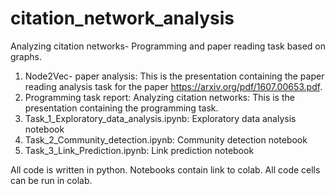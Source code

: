 # citation_network_analysis
Analyzing citation networks- Programming and paper reading task based on graphs. 

1) Node2Vec- paper analysis: This is the presentation containing the paper reading analysis task for the paper  https://arxiv.org/pdf/1607.00653.pdf.
2) Programming task report: Analyzing citation networks: This is the presentation containing the programming task.
3) Task_1_Exploratory_data_analysis.ipynb: Exploratory data analysis notebook
4) Task_2_Community_detection.ipynb: Community detection notebook
5) Task_3_Link_Prediction.ipynb: Link prediction notebook

All code is written in python. Notebooks contain link to colab. All code cells can be run in colab. 
   
